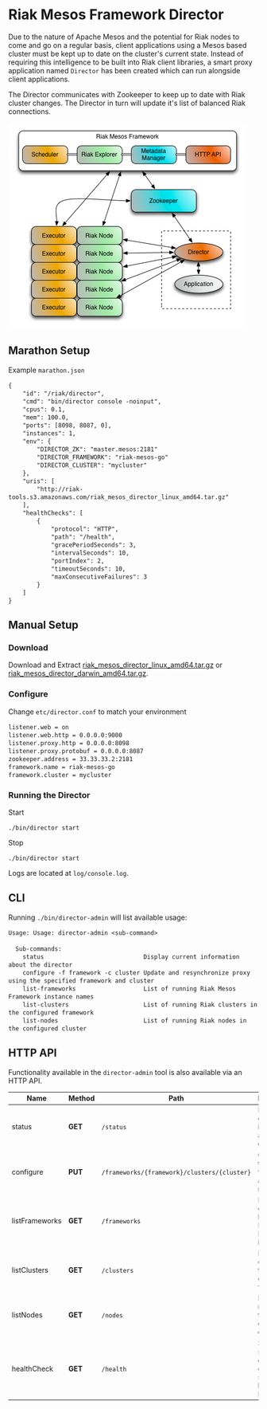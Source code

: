 # Riak Mesos Framework Director

Due to the nature of Apache Mesos and the potential for Riak nodes to come and
go on a regular basis, client applications using a Mesos based cluster must
be kept up to date on the cluster's current state. Instead of requiring this
intelligence to be built into Riak client libraries, a smart proxy application named
`Director` has been created which can run alongside client applications.

The Director communicates with Zookeeper to keep up to date with Riak cluster changes.
The Director in turn will update it's list of balanced Riak connections.

![Director](RiakMesosControlFrame.png)

## Marathon Setup

Example `marathon.json`

```
{
    "id": "/riak/director",
    "cmd": "bin/director console -noinput",
    "cpus": 0.1,
    "mem": 100.0,
    "ports": [8098, 8087, 0],
    "instances": 1,
    "env": {
        "DIRECTOR_ZK": "master.mesos:2181"
        "DIRECTOR_FRAMEWORK": "riak-mesos-go"
        "DIRECTOR_CLUSTER": "mycluster"
    },
    "uris": [
        "http://riak-tools.s3.amazonaws.com/riak_mesos_director_linux_amd64.tar.gz"
    ],
    "healthChecks": [
        {
            "protocol": "HTTP",
            "path": "/health",
            "gracePeriodSeconds": 3,
            "intervalSeconds": 10,
            "portIndex": 2,
            "timeoutSeconds": 10,
            "maxConsecutiveFailures": 3
        }
    ]
}
```

## Manual Setup

### Download

Download and Extract [riak_mesos_director_linux_amd64.tar.gz](http://riak-tools.s3.amazonaws.com/riak_mesos_director_linux_amd64.tar.gz) or [riak_mesos_director_darwin_amd64.tar.gz](http://riak-tools.s3.amazonaws.com/riak_mesos_director_darwin_amd64.tar.gz).

### Configure

Change `etc/director.conf` to match your environment

```
listener.web = on
listener.web.http = 0.0.0.0:9000
listener.proxy.http = 0.0.0.0:8098
listener.proxy.protobuf = 0.0.0.0:8087
zookeeper.address = 33.33.33.2:2181
framework.name = riak-mesos-go
framework.cluster = mycluster
```

### Running the Director

Start

```
./bin/director start
```

Stop

```
./bin/director start
```

Logs are located at `log/console.log`.

## CLI

Running `./bin/director-admin` will list available usage:

```
Usage: Usage: director-admin <sub-command>

  Sub-commands:
    status                            Display current information about the director
    configure -f framework -c cluster Update and resynchronize proxy using the specified framework and cluster
    list-frameworks                   List of running Riak Mesos Framework instance names
    list-clusters                     List of running Riak clusters in the configured framework
    list-nodes                        List of running Riak nodes in the configured cluster
```

## HTTP API

Functionality available in the `director-admin` tool is also available via an HTTP API.

Name | Method | Path | Description
--- | --- | --- | ---
status | **GET** | `/status` | Display current information about the director
configure | **PUT** | `/frameworks/{framework}/clusters/{cluster}` | Changes the framework and cluster names
listFrameworks | **GET** | `/frameworks` | Lists the currently known Riak Mesos Framework instances
listClusters | **GET** | `/clusters` | Lists the clusters for the configured framework
listNodes | **GET** | `/nodes` | Lists the nodes for the configured cluster
healthCheck | **GET** | `/health` | Simple status check for other services like Marathon
